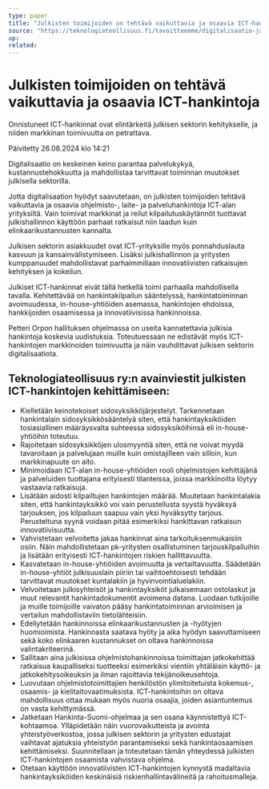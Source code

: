 ```yaml
---
type: paper
title: "Julkisten toimijoiden on tehtävä vaikuttavia ja osaavia ICT-hankintoja"
source: "https://teknologiateollisuus.fi/tavoitteemme/digitalisaatio-ja-datatalous/julkiset-ict-hankinnat/"
up:
related:
---
```


# Julkisten toimijoiden on tehtävä vaikuttavia ja osaavia ICT-hankintoja

Onnistuneet ICT-hankinnat ovat elintärkeitä julkisen sektorin kehitykselle, ja niiden markkinan toimivuutta on petrattava.

Päivitetty 26.08.2024 klo 14:21

Digitalisaatio on keskeinen keino parantaa palvelukykyä, kustannustehokkuutta ja mahdollistaa tarvittavat toiminnan muutokset julkisella sektorilla.

Jotta digitalisaation hyödyt saavutetaan, on julkisten toimijoiden tehtävä vaikuttavia ja osaavia ohjelmisto-, laite- ja palveluhankintoja ICT-alan yrityksiltä. Vain toimivat markkinat ja reilut kilpailutuskäytännöt tuottavat julkishallinnon käyttöön parhaat ratkaisut niin laadun kuin elinkaarikustannusten kannalta.

Julkisen sektorin asiakkuudet ovat ICT-yrityksille myös ponnahduslauta kasvuun ja kansainvälistymiseen. Lisäksi julkishallinnon ja yritysten kumppanuudet mahdollistavat parhaimmillaan innovatiivisten ratkaisujen kehityksen ja kokeilun.

Julkiset ICT-hankinnat eivät tällä hetkellä toimi parhaalla mahdollisella tavalla. Kehitettävää on hankintakilpailun sääntelyssä, hankintatoiminnan avoimuudessa, in-house-yhtiöiden asemassa, hankintojen ehdoissa, hankkijoiden osaamisessa ja innovatiivisissa hankinnoissa.

Petteri Orpon hallituksen ohjelmassa on useita kannatettavia julkisia hankintoja koskevia uudistuksia. Toteutuessaan ne edistävät myös ICT-hankintojen markkinoiden toimivuutta ja näin vauhdittavat julkisen sektorin digitalisaatiota.

## Teknologiateollisuus ry:n avainviestit julkisten ICT-hankintojen kehittämiseen:

- Kielletään keinotekoiset sidosyksikköjärjestelyt. Tarkennetaan hankintalain sidosyksikkösääntelyä siten, että hankintayksiköiden tosiasiallinen määräysvalta suhteessa sidosyksiköihinsä eli in-house-yhtiöihin toteutuu.
- Rajoitetaan sidosyksikköjen ulosmyyntiä siten, että ne voivat myydä tavaroitaan ja palvelujaan muille kuin omistajilleen vain silloin, kun markkinapuute on aito.
- Minimoidaan ICT-alan in-house-yhtiöiden rooli ohjelmistojen kehittäjänä ja palveluiden tuottajana erityisesti tilanteissa, joissa markkinoilta löytyy vastaavia ratkaisuja.
- Lisätään aidosti kilpailtujen hankintojen määrää. Muutetaan hankintalakia siten, että hankintayksikkö voi vain perustellusta syystä hyväksyä tarjouksen, jos kilpailuun saapuu vain yksi hyväksytty tarjous. Perusteltuna syynä voidaan pitää esimerkiksi hankittavan ratkaisun innovatiivisuutta.
- Vahvistetaan velvoitetta jakaa hankinnat aina tarkoituksenmukaisiin osiin. Näin mahdollistetaan pk-yritysten osallistuminen tarjouskilpailuihin ja lisätään erityisesti ICT-hankintojen riskien hallittavuutta.
- Kasvatetaan in-house-yhtiöiden avoimuutta ja vertailtavuutta. Säädetään in-house-yhtiöt julkisuuslain piiriin tai vaihtoehtoisesti tehdään tarvittavat muutokset kuntalakiin ja hyvinvointialuelakiin.
- Velvoitetaan julkisyhteisöt ja hankintayksiköt julkaisemaan ostolaskut ja muut relevantit hankintadokumentit avoimena datana. Luodaan tutkijoille ja muille toimijoille vaivaton pääsy hankintatoiminnan arvioimisen ja vertailun mahdollistaviin tietolähteisiin.
- Edellytetään hankinnoissa elinkaarikustannusten ja -hyötyjen huomioimista. Hankinnasta saatava hyöty ja aika hyödyn saavuttamiseen sekä koko elinkaaren kustannukset on oltava hankinnoissa valintakriteerinä.
- Sallitaan aina julkisissa ohjelmistohankinnoissa toimittajan jatkokehittää ratkaisua kaupalliseksi tuotteeksi esimerkiksi vientiin yhtäläisin käyttö- ja jatkokehitysoikeuksin ja ilman rajoittavia tekijänoikeusehtoja.
- Luovutaan ohjelmistotoimittajien henkilöstön ylimitoitetuista kokemus-, osaamis- ja kielitaitovaatimuksista. ICT-hankintoihin on oltava mahdollisuus ottaa mukaan myös nuoria osaajia, joiden asiantuntemus on vasta kehittymässä.
- Jatketaan Hankinta-Suomi-ohjelmaa ja sen osana käynnistettyä ICT-kohtaamoa. Ylläpidetään näin vuorovaikutteista ja avointa yhteistyöverkostoa, jossa julkisen sektorin ja yritysten edustajat vaihtavat ajatuksia yhteistyön parantamiseksi sekä hankintaosaamisen kehittämiseksi. Suunnitellaan ja toteutetaan tämän yhteydessä julkisten ICT-hankintojen osaamista vahvistava ohjelma.
- Otetaan käyttöön innovatiivisten ICT-hankintojen kynnystä madaltavia hankintayksiköiden keskinäisiä riskienhallintavälineitä ja rahoitusmalleja.